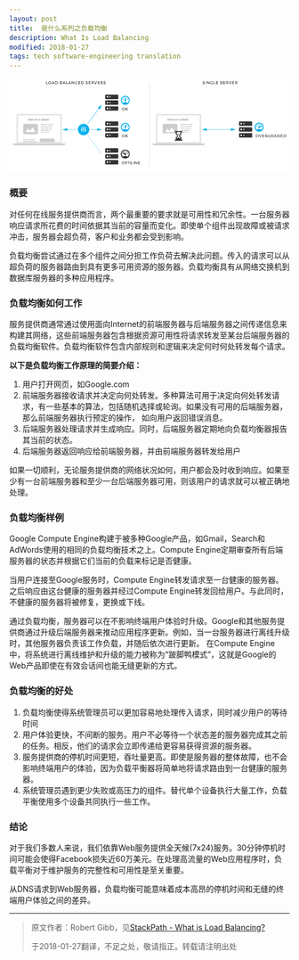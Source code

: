 ```yaml
---
layout: post
title:  是什么系列之负载均衡
description: What Is Load Balancing
modified: 2018-01-27
tags: tech software-engineering translation
---
```


![load-balancing](/assets/images/load-balancing.png)

### 概要
对任何在线服务提供商而言，两个最重要的要求就是可用性和冗余性。一台服务器响应请求所花费的时间依据其当前的容量而变化。即使单个组件出现故障或被请求冲击，服务器会超负荷，客户和业务都会受到影响。

负载均衡尝试通过在多个组件之间分担工作负荷去解决此问题。传入的请求可以从超负荷的服务器路由到具有更多可用资源的服务器。负载均衡具有从网络交换机到数据库服务器的多种应用程序。

### 负载均衡如何工作
服务提供商通常通过使用面向Internet的前端服务器与后端服务器之间传递信息来构建其网络，这些前端服务器包含根据资源可用性将请求转发至某台后端服务器的负载均衡软件。负载均衡软件包含内部规则和逻辑来决定何时何处转发每个请求。

__以下是负载均衡工作原理的简要介绍：__
1. 用户打开网页，如Google.com
2. 前端服务器接收请求并决定向何处转发。多种算法可用于决定向何处转发请求，有一些基本的算法，包括随机选择或轮询。如果没有可用的后端服务器，那么前端服务器执行预定的操作， 如向用户返回错误消息。
3. 后端服务器处理请求并生成响应。同时，后端服务器定期地向负载均衡器报告其当前的状态。
4. 后端服务器返回响应给前端服务器，并由前端服务器转发给用户

如果一切顺利，无论服务提供商的网络状况如何，用户都会及时收到响应。如果至少有一台前端服务器和至少一台后端服务器可用，则该用户的请求就可以被正确地处理。

### 负载均衡样例
Google Compute Engine构建于被多种Google产品，如Gmail，Search和AdWords使用的相同的负载均衡技术之上。Compute Engine定期审查所有后端服务器的状态并根据它们当前的负载来标记是否健康。

当用户连接至Google服务时，Compute Engine转发请求至一台健康的服务器。之后响应由这台健康的服务器并经过Compute Engine转发回给用户。与此同时，不健康的服务器将被修复，更换或下线。

通过负载均衡，服务器可以在不影响终端用户体验时升级。Google和其他服务提供商通过升级后端服务器来推动应用程序更新。例如，当一台服务器进行离线升级时，其他服务器负责该工作负载，并随后依次进行更新。
在Compute Engine中，将系统进行离线维护和升级的能力被称为“跛脚鸭模式”，这就是Google的Web产品即使在有效会话间也能无缝更新的方式。

### 负载均衡的好处
1. 负载均衡使得系统管理员可以更加容易地处理传入请求，同时减少用户的等待时间
2. 用户体验更快，不间断的服务。用户不必等待一个状态差的服务器完成其之前的任务。相反，他们的请求会立即传递给更容易获得资源的服务器。
3. 服务提供商的停机时间更短，吞吐量更高。即使是服务器的整体故障，也不会影响终端用户的体验，因为负载平衡器将简单地将请求路由到一台健康的服务器。
4. 系统管理员遇到更少失败或高压力的组件。替代单个设备执行大量工作，负载平衡使用多个设备共同执行一些工作。

### 结论
对于我们多数人来说，我们依靠Web服务提供全天候(7x24)服务。30分钟停机时间可能会使得Facebook损失近60万美元。在处理高流量的Web应用程序时，负载平衡对于维护服务的完整性和可用性是至关重要。

从DNS请求到Web服务器，负载均衡可能意味着成本高昂的停机时间和无缝的终端用户体验之间的差异。

---

> 原文作者：Robert Gibb，见[StackPath - What is Load Balancing?][1]
>
> 于2018-01-27翻译，不足之处，敬请指正。转载请注明出处

[1]: https://blog.stackpath.com/glossary/load-balancing/
